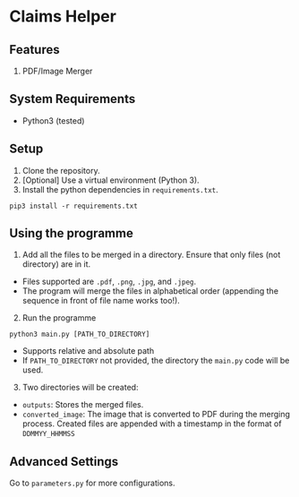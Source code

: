 # Claims Helper

## Features

1. PDF/Image Merger

## System Requirements
- Python3 (tested)

## Setup

1. Clone the repository.
2. [Optional] Use a virtual environment (Python 3).
3. Install the python dependencies in `requirements.txt`.
```
pip3 install -r requirements.txt
```

## Using the programme
1. Add all the files to be merged in a directory. Ensure that only files (not directory) are in it.
- Files supported are `.pdf`, `.png`, `.jpg`, and `.jpeg`.
- The program will merge the files in alphabetical order (appending the sequence in front of file name works too!).
2. Run the programme
``` 
python3 main.py [PATH_TO_DIRECTORY]
```
- Supports relative and absolute path
- If `PATH_TO_DIRECTORY` not provided, the directory the `main.py` code will be used.
3. Two directories will be created:
- `outputs`: Stores the merged files.
- `converted_image`: The image that is converted to PDF during the merging process.
Created files are appended with a timestamp in the format of `DDMMYY_HHMMSS`

## Advanced Settings
Go to `parameters.py` for more configurations.